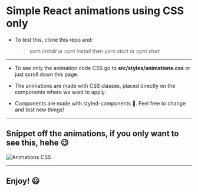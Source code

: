 # Simple React animations using CSS only

-   To test this, clone this repo and:
    > _yarn install_ or _npm install_ then _yarn start_ or _npm start_

---

-   To see only the animation code CSS go to **src/styles/animations.css** or just scroll down this page.

-   The animations are made with CSS classes, placed directly on the components where we want to apply.

-   Components are made with styled-components 💅. Feel free to change and test new things!

---

## Snippet off the animations, if you only want to see this, hehe 😉

![Animations CSS](https://i.imgur.com/mAz9TWs.png)

---

## Enjoy! 😃
